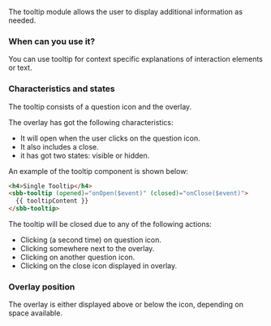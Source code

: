 The tooltip module allows the user to display additional information as needed.

### When can you use it?

You can use tooltip for context specific explanations of interaction elements or text.

### Characteristics and states

The tooltip consists of a question icon and the overlay.

The overlay has got the following characteristics:

- It will open when the user clicks on the question icon.
- It also includes a close.
- it has got two states: visible or hidden.

An example of the tooltip component is shown below:

```html
<h4>Single Tooltip</h4>
<sbb-tooltip (opened)="onOpen($event)" (closed)="onClose($event)">
  {{ tooltipContent }}
</sbb-tooltip>
```

The tooltip will be closed due to any of the following actions:

- Clicking (a second time) on question icon.
- Clicking somewhere next to the overlay.
- Clicking on another question icon.
- Clicking on the close icon displayed in overlay.

### Overlay position

The overlay is either displayed above or below the icon, depending on space available.
